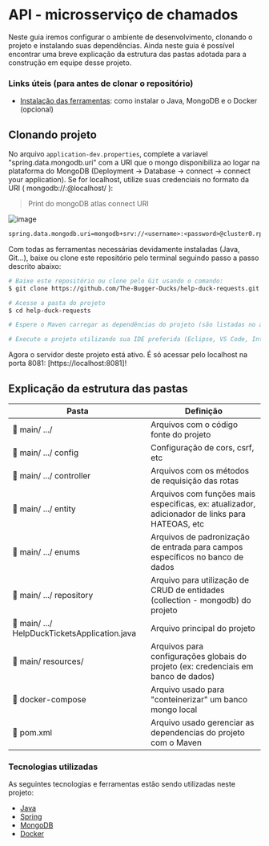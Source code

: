 # API - microsserviço de chamados

Neste guia iremos configurar o ambiente de desenvolvimento, clonando o projeto e instalando suas dependências. Ainda neste guia é possível encontrar uma breve explicação da estrutura das pastas adotada para a construção em equipe desse projeto.

### Links úteis (para antes de clonar o repositório)
- [Instalação das ferramentas](https://uttermost-apricot-1bb.notion.site/Instala-o-das-Ferramentas-Spring-29c3794b88b0460782f454d1c31249d8): como instalar o Java, MongoDB e o Docker (opcional)

## Clonando projeto
No arquivo `application-dev.properties`, complete a variavel "spring.data.mongodb.uri" com a URI que o mongo disponibiliza ao logar na plataforma do MongoDB (Deployment -> Database -> connect -> connect your application). Se for localhost, utilize suas credenciais no formato da URI ( mongodb://<username>:<password>@localhost/ ):

>Print do mongoDB atlas connect URI

![image](https://user-images.githubusercontent.com/55204419/162738729-580b22f4-ea41-4d94-a9b2-d20c790458f7.png)

```cl
spring.data.mongodb.uri=mongodb+srv://<username>:<password>@cluster0.rpjin.mongodb.net/myFirstDatabase?retryWrites=true&w=majority
```
Com todas as ferramentas necessárias devidamente instaladas (Java, Git...), baixe ou clone este repositório pelo terminal seguindo passo a passo descrito abaixo:

```bash
# Baixe este repositório ou clone pelo Git usando o comando:
$ git clone https://github.com/The-Bugger-Ducks/help-duck-requests.git

# Acesse a pasta do projeto
$ cd help-duck-requests

# Espere o Maven carregar as dependências do projeto (são listadas no arquivo pom.xml)

# Execute o projeto utilizando sua IDE preferida (Eclipse, VS Code, IntelliJ, etc.)
```

Agora o servidor deste projeto está ativo. É só acessar pelo localhost na porta 8081: [https://localhost:8081]!

## Explicação da estrutura das pastas

| Pasta                                        | Definição                                                                                            |
| -------------------------------------------- | ---------------------------------------------------------------------------------------------------- |
| :open_file_folder: main/ .../               | Arquivos com o código fonte do projeto|
| :open_file_folder: main/ .../ config        | Configuração de cors, csrf, etc|
| :open_file_folder: main/ .../ controller    | Arquivos com os métodos de requisição das rotas|
| :open_file_folder: main/ .../ entity        | Arquivos com funções mais especificas, ex: atualizador, adicionador de links para HATEOAS, etc|
| :open_file_folder: main/ .../ enums         | Arquivos de padronização de entrada para campos específicos no banco de dados|
| :open_file_folder: main/ .../ repository    | Arquivo para utilização de CRUD de entidades (collection - mongodb) do projeto|
| :page_facing_up: main/ .../ HelpDuckTicketsApplication.java | Arquivo principal do projeto|
| :open_file_folder: main/ resources/         | Arquivos para configurações globais do projeto (ex: credenciais em banco de dados)|
| :page_facing_up: docker-compose             | Arquivo usado para "conteinerizar" um banco mongo local|
| :page_facing_up: pom.xml                    | Arquivo usado gerenciar as dependencias do projeto com o Maven|

### Tecnologias utilizadas
As seguintes tecnologias e ferramentas estão sendo utilizadas neste projeto:

- [Java](https://www.java.com/pt-BR/)
- [Spring](https://spring.io/)
- [MongoDB](https://www.mongodb.com/)
- [Docker](https://www.docker.com/)
